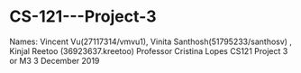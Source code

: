 # CS-121---Project-3
Names: Vincent Vu(27117314/vmvu1), Vinita Santhosh(51795233/santhosv) , Kinjal Reetoo (36923637.kreetoo)
Professor Cristina Lopes
CS121
Project 3 or M3
3 December 2019
